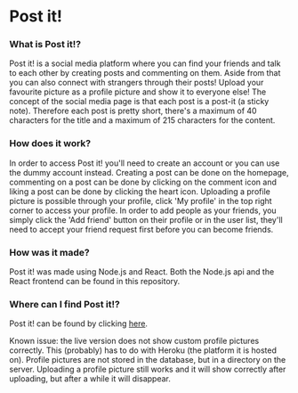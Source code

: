 # Post it!

### What is Post it!?
Post it! is a social media platform where you can find your friends and talk to each other by creating posts and commenting on them. Aside from that you can also connect with strangers through their posts! Upload your favourite picture as a profile picture and show it to everyone else! The concept of the social media page is that each post is a post-it (a sticky note). Therefore each post is pretty short, there's a maximum of 40 characters for the title and a maximum of 215 characters for the content.

### How does it work?
In order to access Post it! you'll need to create an account or you can use the dummy account instead. Creating a post can be done on the homepage, commenting on a post can be done by clicking on the comment icon and liking a post can be done by clicking the heart icon. Uploading a profile picture is possible through your profile, click 'My profile' in the top right corner to access your profile. In order to add people as your friends, you simply click the 'Add friend' button on their profile or in the user list, they'll need to accept your friend request first before you can become friends.

### How was it made?
Post it! was made using Node.js and React. Both the Node.js api and the React frontend can be found in this repository. 

### Where can I find Post it!?
Post it! can be found by clicking [here](https://post-it-odinbook.herokuapp.com/frontend).

Known issue: the live version does not show custom profile pictures correctly. This (probably) has to do with Heroku (the platform it is hosted on). Profile pictures are not stored in the database, but in a directory on the server. Uploading a profile picture still works and it will show correctly after uploading, but after a while it will disappear.
